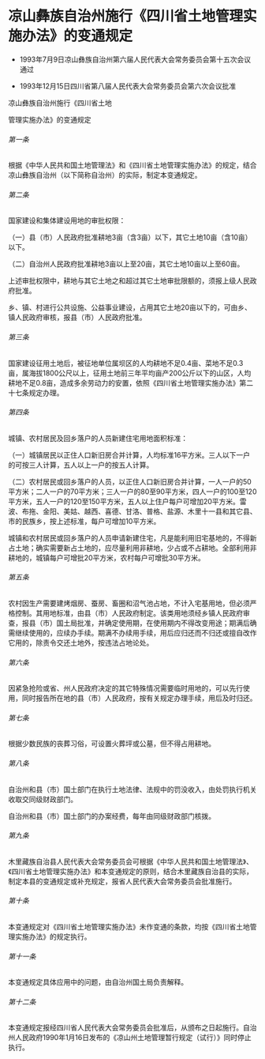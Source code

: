 # 凉山彝族自治州施行《四川省土地管理实施办法》的变通规定

- 1993年7月9日凉山彝族自治州第六届人民代表大会常务委员会第十五次会议通过

- 1993年12月15日四川省第八届人民代表大会常务委员会第六次会议批准

<!-- INFO END -->

凉山彝族自治州施行《四川省土地

管理实施办法》的变通规定

###### 第一条

根据《中华人民共和国土地管理法》和《四川省土地管理实施办法》的规定，结合凉山彝族自治州（以下简称自治州）的实际，制定本变通规定。

###### 第二条

国家建设和集体建设用地的审批权限：

（一）县（市）人民政府批准耕地3亩（含3亩）以下，其它土地10亩（含10亩）以下。

（二）自治州人民政府批准耕地3亩以上至20亩，其它土地10亩以上至60亩。

上述审批权限中，耕地与其它土地之和超过其它土地审批限额的，须报上级人民政府批准。

乡、镇、村进行公共设施、公益事业建设，占用其它土地20亩以下的，可由乡、镇人民政府审核，报县（市）人民政府批准。

###### 第三条

国家建设征用土地后，被征地单位属坝区的人均耕地不足0.4亩、菜地不足0.3亩，属海拔1800公尺以上，征用土地前三年平均亩产200公斤以下的山区，人均耕地不足0.8亩，造成多余劳动力的安置，依照《四川省土地管理实施办法》第二十七条规定办理。

###### 第四条

城镇、农村居民及回乡落户的人员新建住宅用地面积标准：

（一）城镇居民以正住人口新旧房合并计算，人均标准16平方米。三人以下一户的可按三人计算，五人以上一户的按五人计算。

（二）农村居民或回乡落户的人员，以正住人口新旧房合并计算，一人一户的50平方米；二人一户的70平方米；三人一户的80至90平方米，四人一户的100至120平方米，五人一户的120至150平方米，五人以上住户每户可增加20平方米。雷波、布拖、金阳、美姑、越西、喜德、甘洛、普格、盐源、木里十一县和其它县、市的民族乡，按上述标准，每户可增加10平方米。

城镇和农村居民或回乡落户的人员申请新建住宅，凡是能利用旧宅基地的，不得新占土地；确实需要新占土地的，应尽量利用非耕地，少占或不占耕地。全部利用非耕地的，城镇每户可增批20平方米，农村每户可增批30平方米。

###### 第五条

农村因生产需要建烤烟房、蚕房、畜圈和沼气池占地，不计入宅基用地，但必须严格控制。其用地标准，由县（市）人民政府制定。该类用地须经乡镇人民政府审查，报县（市）国土局批准，并确定使用期，在使用期内不得改变用途；期满后确需继续使用的，应续办手续。期满不办续用手续，用后应归还而不归还或擅自改作它用的，除责令交还土地外，按违法占地论处。

###### 第六条

因紧急抢险或省、州人民政府决定的其它特殊情况需要临时用地的，可以先行使用，同时报告所在地的县（市）人民政府，按有关规定办理手续，用后及时归还。

###### 第七条

根据少数民族的丧葬习俗，可设置火葬坪或公墓，但不得占用耕地。

###### 第八条

自治州和县（市）国土部门在执行土地法律、法规中的罚没收入，由处罚执行机关收取交同级财政部门。

自治州和县（市）国土部门的办案经费，每年由同级财政部门核拨。

###### 第九条

木里藏族自治县人民代表大会常务委员会可根据《中华人民共和国土地管理法》、《四川省土地管理实施办法》和本变通规定的原则，结合木里藏族自治县的实际，制定本县的变通规定或补充规定，报省人民代表大会常务委员会批准施行。

###### 第十条

本变通规定对《四川省土地管理实施办法》未作变通的条款，均按《四川省土地管理实施办法》的规定执行。

###### 第十一条

本变通规定具体应用中的问题，由自治州国土局负责解释。

###### 第十二条

本变通规定报经四川省人民代表大会常务委员会批准后，从颁布之日起施行。自治州人民政府1990年1月16日发布的《凉山州土地管理暂行规定（试行）》同时停止执行。
